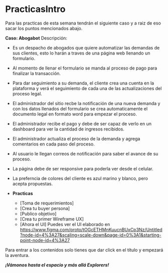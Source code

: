 # PracticasIntro
Para las practicas de esta semana tendrán el siguiente caso y a raiz de eso sacar los puntos mencionados abajo.

**Caso: Abogabot**
Descripción: 
- Es un despacho de abogados que quiere automatizar las demandas de sus clientes, esto lo harán a traves de una página web llenando un formulario.
- Al momento de llenar el formulario se manda al proceso de pago para finalizar la transacción.
- Para dar seguimiento a su demanda, el cliente crea una cuenta en la plataforma y verá el seguimiento de cada una de las actualizaciones del proceso legal.
- El administrador del sitio recbe la notificación de una nueva demanda y con los datos llenados del formulario se crea automaticamente el documento  legal en formato word para empezar el proceso.
- El administrador recibe el pago y debe de ser capaz de verlo en un dashboard para ver la cantidad de ingresos recibidos.
- El administrador actualiza el proceso de la demanda y agrega comentarios en cada paso del proceso.
- Al usuario le llegan correos de notificación para saber el avance de su proceso.
- La página debe de ser responsive para poderla ver desde el celular.
- La preferncia de colores del cliente es azul marino y blanco, pero acepta propuestas.


- **Practicas**
	- [Toma de requerimientos]
    - [Crea tu buyer persona]
	- [Publico objetivo]
	- [Crea tu primer Wireframe UX] 
	- [Ahora el UI] Puedes ver el UI elaborado en https://www.figma.com/proto/tOGcETHMnKuucnBUxCp3Nz/Untitled?node-id=4%3A27&scaling=scale-down&page-id=0%3A1&starting-point-node-id=4%3A27

Para entrar a los contenidos solo tienes que dar click en el título y empezará la aventura.

***¡Vámonos hasta el espacio y más allá Explorers!***
